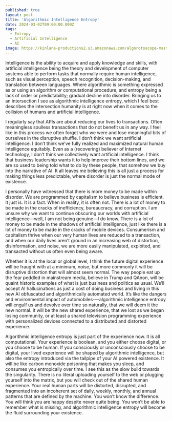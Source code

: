 ```yaml
---
published: true
layout: post
title: 'Algorithmic Intelligence Entropy'
date: 2024-03-02T09:00:00.000Z
tags:
  - Entropy
  - Artificial Intelligence
  - AI
image: https://kinlane-productions2.s3.amazonaws.com/algorotoscope-master/copper-circuit-looking-toward-sky.jpeg
---
```

Intelligence is the ability to acquire and apply knowledge and skills, with artificial intelligence being the theory and development of computer systems able to perform tasks that normally require human intelligence, such as visual perception, speech recognition, decision-making, and translation between languages. Where algorithmic is something expressed as or using an algorithm or computational procedure, and entropy being a lack of order or predictability; gradual decline into disorder. Bringing us to an intersection I see as algorithmic intelligence entropy, which I feel best describes the intersection humanity is at right now when it comes to the collision of humans and artificial intelligence.

I regularly say that APIs are about reducing our lives to transactions. Often meaningless soulless transactions that do not benefit us in any way. I feel like in this process we often forget who we were and lose meaningful bits of ourselves in the disruptive shuffle. I don’t think we want artificial intelligence. I don’t think we’ve fully realized and maximized natural human intelligence equitably. Even as a (recovering) believer of Internet technology, I don’t think we collectively want artificial intelligence. I think that business leadership wants it to help improve their bottom lines, and we are so used to being told what to do by these people, that somehow we buy into the narrative of AI. It all leaves me believing this is all just a process for making things less predictable, where disorder is just the normal mode of existence. 

I personally have witnessed that there is more money to be made within disorder. We are programmed by capitalism to believe business is efficient. It just is. It is a fact. When in reality, it is often not. There is a lot of money to be made in the cracks of inefficiency, bureaucracy, and corruption. I am unsure why we want to continue obscuring our worlds with artificial intelligence—well, I am not being genuine—I do know. There is a lot of money to be made in the shadows of artificial intelligence, just like there is a lot of money to be made in the cracks of mobile devices. Consumerism and capitalism thrive when our very human lives are reduced to a transaction, and when our daily lives aren’t ground in an increasing web of distortion, disinformation, and noise, we are more easily manipulated, exploited, and transacted without us often even being aware.

Whether it is at the local or global level, I think the future digital experience will be fraught with at a minimum, noise, but more commonly it will be disruptive distortion that will almost seem normal. The way people eat up the fear peddled in mainstream media, believe in Trump and QAnon, will be quaint historic examples of what is just business and politics as usual. We’ll accept AI hallucinations as just a cost of doing business and living in this new AI obfuscated and algorithmically automated world. It’s like the dangers and environmental impact of automobiles-—algorithmic intelligence entropy will engulf us and devolve over time so naturally, that we will deem it the new normal. It will be the new shared experience, that we lost as we began losing community, or at least a shared television programming experience with personalized devices connected to a distributed and distorted experience.

Algorithmic intelligence entropy is just part of the experience now. It is all computational. Your experience is boolean, and you either choose digital, or you choose to be human. If you consciously or unconsciously choose to be digital, your lived experience will be shaped by algorithmic intelligence, but also the entropy introduced via the tailpipe of your AI powered existence. It will be like carbon monoxide poisoning that makes you sleep, and consumes you entropically over time. I see this as the slow build towards the singularity. There is no literal uploading yourself to the web or plugging yourself into the matrix, but you will check out of the shared human experience. Your real human parts will be distorted, disrupted, and fragmented into an incoherent set of daily, weekly, monthly, and annual patterns that are defined by the machine. You won’t know the difference. You will think you are happy despite never quite being. You won’t be able to remember what is missing, and algorithmic intelligence entropy will become the fluid surrounding your existence.